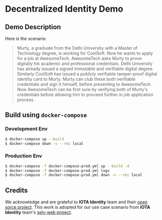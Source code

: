 # Decentralized Identity Demo

## Demo Description

Here is the scenario:
> Murty, a graduate from the Delhi University with a Master of Technology degree, is working for CoolSoft. Now he wants to apply for a job at  AwesomeTech. AwesomeTech asks Murty to prove digitally his academic and professional credentials. Delhi University has already issued a signed immutable and verifiable digital degree. Similarly CoolSoft has issued a publicly verifiable tamper-proof digital identity card to Murty.
Murty can club these both verifiable credentials and sign it himself, before presenting to AwesomeTech. Now AwesomeTech can be first sure by verifying both of Murty's credentials before allowing him to proceed further in job application process.

## Build using `docker-compose`  

### Development Env

```bash
$ docker-compose up --build
$ docker-compose down -v --rmi local
```

### Production Env

```bash
$ docker-compose -f docker-compose-prod.yml up --build -d
$ docker-compose -f docker-compose-prod.yml logs
$ docker-compose -f docker-compose-prod.yml down -v --rmi local
```

## Credits
We acknowledge and are grateful to **IOTA Identity** team and their [open sorce project](https://github.com/iotaledger/identity.rs). This work is adopted for our use case scenario from **IOTA Identity** team's [selv-web project](https://github.com/iotaledger/selv-web).
